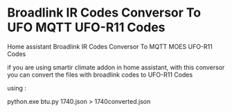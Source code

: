 # Broadlink IR Codes Conversor To UFO MQTT UFO-R11 Codes
Home assistant Broadlink IR Codes Conversor To MQTT MOES UFO-R11 Codes

if you are using smartir climate addon in home assistant, with this conversor you can convert the files with broadlink codes to UFO-R11 Codes

using :

python.exe btu.py 1740.json > 1740converted.json


